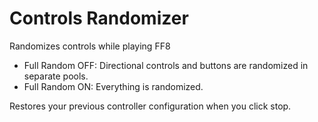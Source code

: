 ﻿# Controls Randomizer

Randomizes controls while playing FF8

* Full Random OFF: Directional controls and buttons are randomized in separate pools.
* Full Random ON: Everything is randomized.

Restores your previous controller configuration when you click stop.